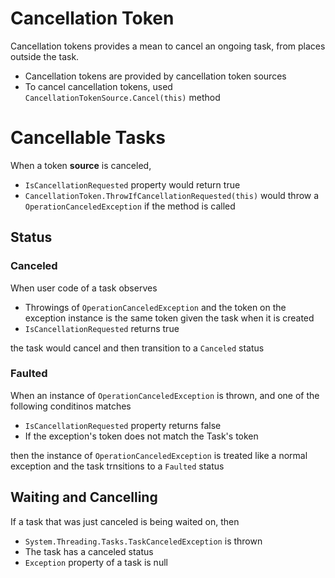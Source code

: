 # Cancellation Token

Cancellation tokens provides a mean to cancel an ongoing task, from places
outside the task.

- Cancellation tokens are provided by cancellation token sources
- To cancel cancellation tokens, used `CancellationTokenSource.Cancel(this)`
  method

# Cancellable Tasks

When a token **source** is canceled,

- `IsCancellationRequested` property would return true
- `CancellationToken.ThrowIfCancellationRequested(this)` would throw a
  `OperationCanceledException` if the method is called

## Status

### Canceled

When user code of a task observes

- Throwings of `OperationCanceledException` and the token on the exception
  instance is the same token given the task when it is created
- `IsCancellationRequested` returns true

the task would cancel and then transition to a `Canceled` status

### Faulted

When an instance of `OperationCanceledException` is thrown, and one of the
following conditinos matches

- `IsCancellationRequested` property returns false
- If the exception's token does not match the Task's token

then the instance of `OperationCanceledException` is treated like a normal
exception and the task trnsitions to a `Faulted` status

## Waiting and Cancelling

If a task that was just canceled is being waited on, then

- `System.Threading.Tasks.TaskCanceledException` is thrown
- The task has a canceled status
- `Exception` property of a task is null
